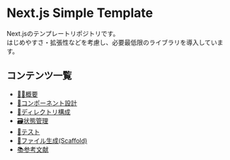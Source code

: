 # Next.js Simple Template
Next.jsのテンプレートリポジトリです。  
はじめやすさ・拡張性などを考慮し、必要最低限のライブラリを導入しています。

## コンテンツ一覧
* [🧑‍💻概要](./docs/overview.md)
* [🧩コンポーネント設計](./docs/component-design.md)
* [📁ディレクトリ構成](./docs/directory-structure.md)
* [🗃️状態管理](./docs/state-management.md)
* [🧪テスト](./docs/test.md)
* [🐶ファイル生成(Scaffold)](./)
* [📚参考文献](./)
